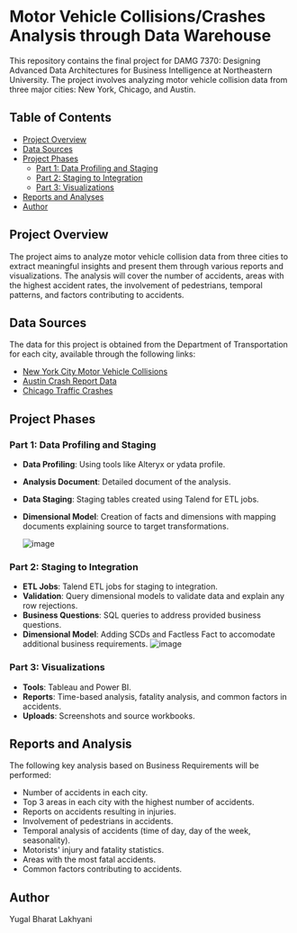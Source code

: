 # Motor Vehicle Collisions/Crashes Analysis through Data Warehouse

This repository contains the final project for DAMG 7370: Designing Advanced Data Architectures for Business Intelligence at Northeastern University. The project involves analyzing motor vehicle collision data from three major cities: New York, Chicago, and Austin.

## Table of Contents
- [Project Overview](#project-overview)
- [Data Sources](#data-sources)
- [Project Phases](#project-phases)
  - [Part 1: Data Profiling and Staging](#part-1-data-profiling-and-staging)
  - [Part 2: Staging to Integration](#part-2-staging-to-integration)
  - [Part 3: Visualizations](#part-3-visualizations)
- [Reports and Analyses](#reports-and-analyses)
- [Author](#author)

## Project Overview

The project aims to analyze motor vehicle collision data from three cities to extract meaningful insights and present them through various reports and visualizations. The analysis will cover the number of accidents, areas with the highest accident rates, the involvement of pedestrians, temporal patterns, and factors contributing to accidents.

## Data Sources

The data for this project is obtained from the Department of Transportation for each city, available through the following links:
- [New York City Motor Vehicle Collisions](https://data.cityofnewyork.us/Public-Safety/Motor-Vehicle-Collisions-Crashes/h9gi-nx95/about_data)
- [Austin Crash Report Data](https://data.austintexas.gov/Transportation-and-Mobility/Austin-Crash-Report-Data-Crash-Level-Records/y2wy-tgr5/about_data)
- [Chicago Traffic Crashes](https://data.cityofchicago.org/Transportation/Traffic-Crashes-Crashes/85ca-t3if/about_data)

## Project Phases

### Part 1: Data Profiling and Staging
- **Data Profiling**: Using tools like Alteryx or ydata profile.
- **Analysis Document**: Detailed document of the analysis.
- **Data Staging**: Staging tables created using Talend for ETL jobs.
- **Dimensional Model**: Creation of facts and dimensions with mapping documents explaining source to target transformations.

  ![image](https://github.com/yugallakhyani11/Motor_Vehicle_Collision_DW/assets/145067889/727679e8-d715-418d-a250-80a3b7d9a5ce)

### Part 2: Staging to Integration
- **ETL Jobs**: Talend ETL jobs for staging to integration.
- **Validation**: Query dimensional models to validate data and explain any row rejections.
- **Business Questions**: SQL queries to address provided business questions.
- **Dimensional Model**: Adding SCDs and Factless Fact to accomodate additional business requirements.
  ![image](https://github.com/yugallakhyani11/Motor_Vehicle_Collision_DW/assets/145067889/8f749071-d6bd-4b89-9ad4-800e0cb5d98f)

### Part 3: Visualizations
- **Tools**: Tableau and Power BI.
- **Reports**: Time-based analysis, fatality analysis, and common factors in accidents.
- **Uploads**: Screenshots and source workbooks.

## Reports and Analysis

The following key analysis based on Business Requirements will be performed:
- Number of accidents in each city.
- Top 3 areas in each city with the highest number of accidents.
- Reports on accidents resulting in injuries.
- Involvement of pedestrians in accidents.
- Temporal analysis of accidents (time of day, day of the week, seasonality).
- Motorists' injury and fatality statistics.
- Areas with the most fatal accidents.
- Common factors contributing to accidents.



## Author

Yugal Bharat Lakhyani
